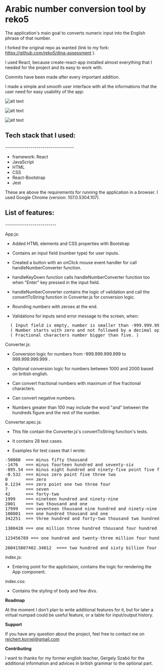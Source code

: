 # Arabic number conversion tool by reko5

The application's main goal to converts numeric input into the English phrase of that number.

I forked the original repo as wanted (link to my fork: https://github.com/reko5/dina-assessment ).

I used React, because create-react-app installed almost everything that I needed for the project and its easy to work with.

Commits have been made after every important addition.

I made a simple and smooth user interface with all the informations that the user need for easy usability of the app:

![alt text](https://github.com/reko5/number-converter-tool/tree/main/public/NumberConverter1.jpg?raw=true)

![alt text](https://github.com/reko5/number-converter-tool/tree/main/public/NumberConverter2.jpg?raw=true)

![alt text](https://github.com/reko5/number-converter-tool/tree/main/public/NumberConverter3.jpg?raw=true)

<h2>Tech stack that I used:</h2>
-----------------------------------

- framework: React
- JavaScript
- HTML
- CSS
- React-Bootstrap
- Jest

These are above the requirements for running the application in a browser. I used Google Chrome (version: 107.0.5304.107).

<h2>List of features:</h2>
--------------------------

App.js:
- Added HTML elements and CSS properties with Bootstrap

- Contains an input field (number type) for user inputs.

- Created a button with an onClick mouse event handler for call handleNumberConverter function.

- handleKeyDown function calls handleNumberConverter function too when "Enter" key pressed in the input field.

- handleNumberConverter contains the logic of validation and call the convertToString function in Converter.js for conversion logic.

- Rounding numbers with zeroes at the end.

- Validations for inputs send error message to the screen, when:
<pre>
  ( Input field is empty, number is smaller than -999.999.999.999, number is bigger than 999.999.999.999 )
  ( Number starts with zero and not followed by a decimal operator or start with decimal operator. )
  ( Fractional characters number bigger than five. )
</pre>

Converter.js:
- Conversion logic for numbers from -999.999.999.999 to 999.999.999.999 .

- Optional conversion logic for numbers between 1000 and 2000 based on british english.

- Can convert fractional numbers with maximum of five fractional characters.

- Can convert negative numbers.

- Numbers greater than 100 may include the word "and" between the hundreds figure and the rest of the number.

Converter.spec.js:
- This file contain the Converter.js's convertToString function's tests.

- It contains 28 test cases.

- Examples for test cases that I wrote:
<pre>
-50000  === minus fifty thousand
-1476   === minus fourteen hundred and seventy-six
-895.54 === minus eight hundred and ninety-five point five four
-0.532  === minus zero point five three two
0       === zero
0.1234  === zero point one two three four
7       === seven
42      === forty-two
1999    === nineteen hundred and ninety-nine
2001    === two thousand and one
17999   === seventeen thousand nine hundred and ninety-nine
100001  === one hundred thousand and one
342251  === three hundred and forty-two thousand two hundred and fifty-one

1300420 === one million three hundred thousand four hundred and twenty

123456789 === one hundred and twenty-three million four hundred and fifty-six thousand seven hundred and eighty-nine

260415807402.34012  ==== two hundred and sixty billion four hundred and fifteen million eight hundred and seven thousand four hundred and two point three four zero one two
</pre>

index.js:
- Entering point for the applictaion, contains the logic for rendering the App component.

index.css:
- Contains the styling of body and few divs.

**<p>Roadmap</p>**
At the moment I don't plan to write additional features for it, but for later a virtual numpad could be useful feature, or a table for input/output history.

**<p>Support</p>**
If you have any question about the project, feel free to contact me on reichert.kornel@gmail.com

**<p>Contributing</p>**
I want to thanks for my former english teacher, Gergely Szabó for the additional information and advices in british grammar to the optional part.